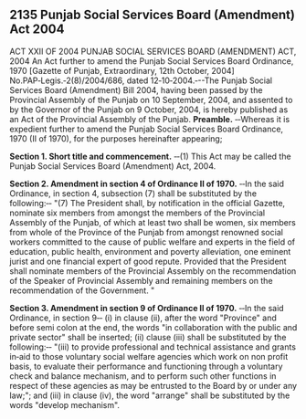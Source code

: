 ## 2135 Punjab Social Services Board (Amendment) Act 2004
 
ACT XXII OF 2004
PUNJAB SOCIAL SERVICES BOARD (AMENDMENT) ACT, 2004
An Act further to amend the Punjab Social Services Board Ordinance, 1970
[Gazette of Punjab, Extraordinary, 12th October, 2004]
No.PAP‑Legis.‑2(8)/2004/686, dated 12‑10‑2004.‑--The Punjab Social Services Board (Amendment) Bill 2004, having been passed by the Provincial Assembly of the Punjab on 10 September, 2004, and assented to by the Governor of the Punjab on 9 October, 2004, is hereby published as an Act of the Provincial Assembly of the Punjab.
**Preamble.**
‑‑Whereas it is expedient further to amend the Punjab Social Services Board Ordinance, 1970 (II of 1970), for the purposes hereinafter appearing;

**Section 1. Short title and commencement.**
‑‑(1) This Act may be called the Punjab Social Services Board (Amendment) Act, 2004.

**Section 2. Amendment in section 4 of Ordinance II of 1970.**
‑‑In the said Ordinance, in section 4, subsection (7) shall be substituted by the following:‑‑
   "(7) The President shall, by notification in the official Gazette, nominate six members from amongst the members of the Provincial Assembly of the Punjab, of which at least two shall be women, six members from whole of the Province of the Punjab from amongst renowned social workers committed to the cause of public welfare and experts in the field of education, public health, environment and poverty alleviation, one eminent jurist and one financial expert of good repute.
   Provided that the President shall nominate members of the Provincial Assembly on the recommendation of the Speaker of Provincial Assembly and remaining members on the recommendation of the Government. "

**Section 3. Amendment in section 9 of Ordinance II of 1970.**
‑‑In the said Ordinance, in section 9‑‑
   (i) in clause (ii), after the word "Province" and before semi colon at the end, the words "in collaboration with the public and private sector" shall be inserted;
   (ii) clause (iii) shall be substituted by the following:‑‑
   "(iii) to provide professional and technical assistance and grants in‑aid to those voluntary social welfare agencies which work on non profit basis, to evaluate their performance and functioning through a voluntary check and balance mechanism, and to perform such other functions in respect of these agencies as may be entrusted to the Board by or under any law;"; and
   (iii) in clause (iv), the word "arrange" shall be substituted by the words "develop mechanism".

